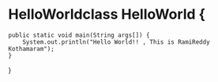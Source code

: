 # HelloWorldclass HelloWorld {
    public static void main(String args[]) {
        System.out.println("Hello World!! , This is RamiReddy Kothamaram");
    }
}
